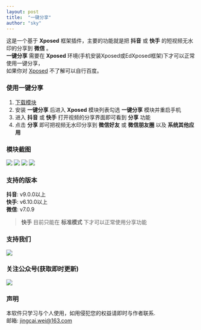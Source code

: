 ```yaml
---
layout: post
title:  "一键分享"
author: "sky"
---
```


这是一个基于 __Xposed__ 框架插件，主要的功能就是把 __抖音__ 或 __快手__ 的短视频无水印的分享到 __微信__ 。  
__一键分享__ 需要在 __Xposed__ 环境(手机安装Xposed或EdXposed框架)下才可以正常使用一键分享，  
如果你对 [Xposed](https://xposed.appkg.com/) 不了解可以自行百度。  

### 使用一键分享
1. [下载模块](https://repo.xposed.info/module/com.sky.xposed.share)
2. 安装 __一键分享__ 后进入 __Xposed__ 模块列表勾选  __一键分享__  模块并重启手机
3. 进入 __抖音__ 或 __快手__ 打开视频的分享界面即可看到 __分享__ 功能
4. 点击 __分享__ 即可把视频无水印分享到 __微信好友__ 或 __微信朋友圈__ 以及 __系统其他应用__  

### 模块截图
![](http://q2lwshywk.bkt.clouddn.com/image/share/Screenshot_20191215-210742.jpg)
![](http://q2lwshywk.bkt.clouddn.com/image/share/Screenshot_20191215-210859.jpg)
![](http://q2lwshywk.bkt.clouddn.com/image/share/Screenshot_20191215-210930.jpg)
![](http://q2lwshywk.bkt.clouddn.com/image/share/Screenshot_20191215-211034.jpg)

### 支持的版本
__抖音__: v9.0.0以上  
__快手__: v6.10.0以上  
__微信__: v7.0.9  
> __快手__ 目前只能在 __标准模式__ 下才可以正常使用分享功能

### 支持我们
![](http://q2lwshywk.bkt.clouddn.com/image/share/alipay_wechat.jpg)

### 关注公众号(获取即时更新)
![](http://q2lwshywk.bkt.clouddn.com/image/share/brand.jpg)

### 声明
本软件只学习与个人使用，如用侵犯您的权益请即时与作者联系.  
邮箱: jingcai.wei@163.com







